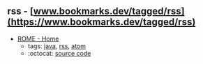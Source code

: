 rss - [www.bookmarks.dev/tagged/rss](https://www.bookmarks.dev/tagged/rss)
---
* [ROME - Home](https://rometools.github.io/rome/)
    * tags: [java](../tagged/java.md), [rss](../tagged/rss.md), [atom](../tagged/atom.md)
    * :octocat: [source code](https://github.com/rometools/rome)
